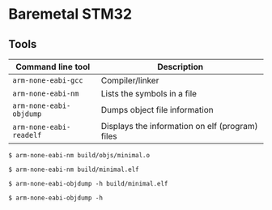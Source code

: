 # Baremetal STM32

## Tools

| Command line tool | Description|
| - | - |
|```arm-none-eabi-gcc```| Compiler/linker|
|```arm-none-eabi-nm```| Lists the symbols in a file |
|```arm-none-eabi-objdump```| Dumps object file information |
|```arm-none-eabi-readelf```| Displays the information on elf (program) files |

```
$ arm-none-eabi-nm build/objs/minimal.o
```

```
$ arm-none-eabi-nm build/minimal.elf
```

```
$ arm-none-eabi-objdump -h build/minimal.elf
```

```
$ arm-none-eabi-objdump -h
```